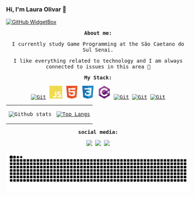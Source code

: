 ### Hi, I'm Laura Olivar 👋

[![GitHub WidgetBox](https://github-widgetbox.vercel.app/api/profile?username=laurelzxy&data=followers,repositories,stars,commits&theme=viridescent)](https://github.com/laurelzxy)
<!-- <h3 align ="center"> <strong> Let`s Code.Build & FUN </strong> </h3>  -->

<samp>

 
<div align="center">
<b align="">About me:</b>
<p align="">I currently study Game Programming at the São Caetano do Sul Senai.</p>
<p align=""></p>
<p align="">I like everything related to technology and I am always connected to issues in this area 🤝</p>

<b> My Stack: </b>
<p align="center">
<a href="" target="_blank" rel="noreferrer"><img src="https://cdn.jsdelivr.net/gh/devicons/devicon/icons/figma/figma-original.svg" width="36" height="36" alt="Git" /></a>
<a href="" target="_blank" rel="noreferrer"><img src="https://raw.githubusercontent.com/devicons/devicon/master/icons/javascript/javascript-plain.svg" width="36" height="36" alt="Git" /></a>
<a href="" target="_blank" rel="noreferrer"><img src="https://raw.githubusercontent.com/devicons/devicon/master/icons/html5/html5-original.svg" width="36" height="36" alt="Git" /></a>
<a href="" target="_blank" rel="noreferrer"><img src="https://raw.githubusercontent.com/devicons/devicon/master/icons/css3/css3-original.svg" width="36" height="36" alt="Git" /></a>
 <a href="" target="_blank" rel="noreferrer"><img src="https://raw.githubusercontent.com/devicons/devicon/master/icons/csharp/csharp-original.svg" width="36" height="36" alt="Git" /></a>
<a href="" target="_blank" rel="noreferrer"><img src="https://skillicons.dev/icons?i=ps" width="36" height="36" alt="Git" /></a>
<a href="" target="_blank" rel="noreferrer"><img src="https://skillicons.dev/icons?i=ai" width="36" height="36" alt="Git" /></a>
<a href="" target="_blank" rel="noreferrer"><img src="https://cdn.simpleicons.org/unity/FFFFFF" width="36" height="36" alt="Git" /></a>


 

  
  


<table align="center" width="100%" height="100%" >
   <tr>
     <td> 
  
![Github stats](https://github-readme-stats.vercel.app/api?username=laurelzxy&theme=radical&show_icons=true&count_private=true&hide=issues) </td>
     <td> [![Top Langs](https://github-readme-stats.vercel.app/api/top-langs/?username=laurelzxy&theme=radical&layout=compact)](https://github.com/laurelzxy) </td>
   </tr>
  </table>

  <div align="center">
  <p><b>social media:</b></p>
  <code><a href="https://www.linkedin.com/in/laura-olivar-santos-0964712ba/" target="_blank" rel="noreferrer"><img src="https://img.shields.io/badge/LinkedIn-0077B5?style=for-the-badge&logo=linkedin&logoColor=white"/></a></code>
  <code><a href="http://www.instagram.com/laurelzyx" target="_blank" rel="noreferrer"><img src="https://img.shields.io/badge/Instagram-E4405F?style=for-the-badge&logo=instagram&logoColor=white"/></a></code>
  <code><a href="mailto:laurenolivar14@gmail.com"><img src="https://img.shields.io/badge/%20-Send%20Mail-black?color=14171A&labelColor=ef5350&logo=gmail&logoColor=ffffff&style=for-the-badge"></a></code>
</div>

![Snake animation](https://github.com/Pleiterson/Pleiterson/blob/output/github-contribution-grid-snake.svg)
